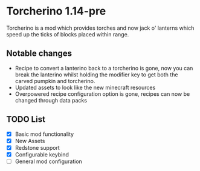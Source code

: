 # Torcherino 1.14-pre
Torcherino is a mod which provides torches and now jack o' lanterns which speed up the ticks of blocks placed within range.

## Notable changes
- Recipe to convert a lanterino back to a torcherino is gone, now you can break the lanterino whilst holding the modifier key to get both the carved pumpkin and torcherino.
- Updated assets to look like the new minecraft resources
- Overpowered recipe configuration option is gone, recipes can now be changed through data packs

## TODO List
- [x] Basic mod functionality
- [x] New Assets
- [x] Redstone support
- [x] Configurable keybind
- [ ] General mod configuration
